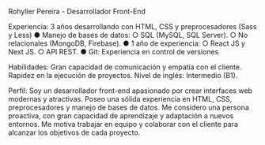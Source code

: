 Rohyller Pereira - Desarrollador Front-End

Experiencia:
3 años desarrollando con HTML, CSS y preprocesadores (Sass y Less)
● Manejo de bases de datos:
 ○ SQL (MySQL, SQL Server).
 ○ No relacionales (MongoDB, Firebase).
● 1 año de experiencia:
 ○ React JS y Next JS.
 ○ API REST.
● Git: Experiencia en control de versiones

Habilidades:
Gran capacidad de comunicación y empatía con el cliente.
Rapidez en la ejecución de proyectos.
Nivel de inglés: Intermedio (B1).

Perfil:
Soy un desarrollador front-end apasionado por crear interfaces web modernas y atractivas. Poseo una sólida experiencia en HTML, CSS, preprocesadores y manejo de bases de datos. Me considero una persona proactiva, con gran capacidad de aprendizaje y adaptación a nuevos entornos. Me motiva trabajar en equipo y colaborar con el cliente para alcanzar los objetivos de cada proyecto.
